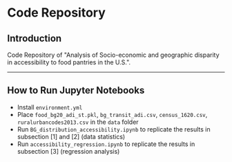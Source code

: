 # Code Repository

## Introduction 

Code Repository of "Analysis of Socio-economic and geographic disparity in accessibility to food pantries in the U.S.". 

----------
## How to Run Jupyter Notebooks

- Install `environment.yml`
- Place `food_bg20_adi_st.pkl`, `bg_transit_adi.csv`, `census_1620.csv`, `ruralurbancodes2013.csv` in the `data` folder 
- Run `BG_distribution_accessibility.ipynb` to replicate the results in subsection [1] and [2] (data statistics)
- Run `accessibility_regression.ipynb` to replicate the results in subsection [3] (regression analysis)
